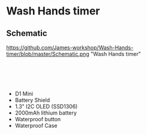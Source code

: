 # Wash Hands timer
## Schematic<BR>
<img>https://github.com/James-workshop/Wash-Hands-timer/blob/master/Schematic.png "Wash Hands timer" <BR><BR>

## <BR>
* D1 Mini <BR>
* Battery Shield<BR>
* 1.3" I2C OLED (SSD1306)<BR>
* 2000mAh lithium battery<BR>
* Waterproof button <BR>
* Waterproof Case<BR>
